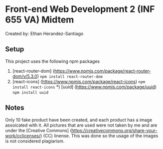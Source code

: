 # Front-end Web Development 2 (INF 655 VA) Midtem
Created by: Ethan Herandez-Santiago
## Setup
This project uses the following npm packages
1) [react-router-dom] (https://www.npmjs.com/package/react-router-dom/v/5.3.0)
```npm install react-router-dom```
2) [react-icons] (https://www.npmjs.com/package/react-icons)
```npm install react-icons```
*) [uuid] (https://www.npmjs.com/package/uuid)
```npm install uuid```

## Notes
Only 10 fake product have been created, and each product has a image assoicated with it. All pictures that are used were not taken by me and are under the [Creative Commons] (https://creativecommons.org/share-your-work/cclicenses/) (CC) linense. This was done so the usage of the images is not considered plagiarism.